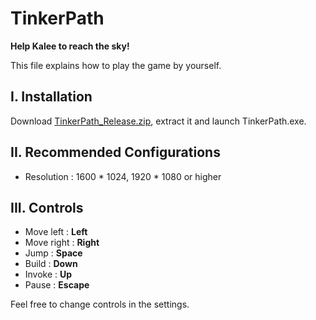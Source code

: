 # TinkerPath 
__Help Kalee to reach the sky!__



This file explains how to play the game by yourself. 


## I. Installation 
Download [TinkerPath_Release.zip](https://drive.google.com/file/d/1gtxl0Pwx8gYC2id-FpVugKhluKfuaM7a/view), extract it and launch TinkerPath.exe.

## II. Recommended Configurations
- Resolution : 1600 * 1024, 1920 * 1080 or higher


## III. Controls
- Move left  : __Left__
- Move right : __Right__
- Jump : __Space__
- Build      : __Down__
- Invoke     : __Up__
- Pause	   : __Escape__

Feel free to change controls in the settings.
